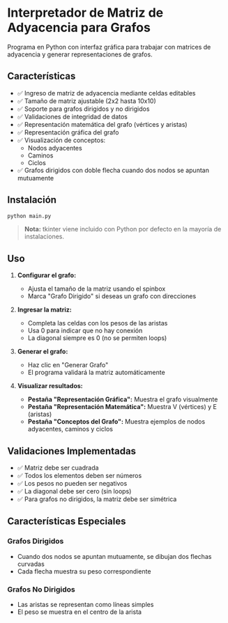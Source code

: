 # Interpretador de Matriz de Adyacencia para Grafos

Programa en Python con interfaz gráfica para trabajar con matrices de adyacencia y generar representaciones de grafos.

## Características

- ✅ Ingreso de matriz de adyacencia mediante celdas editables
- ✅ Tamaño de matriz ajustable (2x2 hasta 10x10)
- ✅ Soporte para grafos dirigidos y no dirigidos
- ✅ Validaciones de integridad de datos
- ✅ Representación matemática del grafo (vértices y aristas)
- ✅ Representación gráfica del grafo
- ✅ Visualización de conceptos:
  - Nodos adyacentes
  - Caminos
  - Ciclos
- ✅ Grafos dirigidos con doble flecha cuando dos nodos se apuntan mutuamente

## Instalación

```bash
python main.py
```

> **Nota:** tkinter viene incluido con Python por defecto en la mayoría de instalaciones.

## Uso

1. **Configurar el grafo:**
   - Ajusta el tamaño de la matriz usando el spinbox
   - Marca "Grafo Dirigido" si deseas un grafo con direcciones

2. **Ingresar la matriz:**
   - Completa las celdas con los pesos de las aristas
   - Usa 0 para indicar que no hay conexión
   - La diagonal siempre es 0 (no se permiten loops)

3. **Generar el grafo:**
   - Haz clic en "Generar Grafo"
   - El programa validará la matriz automáticamente

4. **Visualizar resultados:**
   - **Pestaña "Representación Gráfica":** Muestra el grafo visualmente
   - **Pestaña "Representación Matemática":** Muestra V (vértices) y E (aristas)
   - **Pestaña "Conceptos del Grafo":** Muestra ejemplos de nodos adyacentes, caminos y ciclos

## Validaciones Implementadas

- ✅ Matriz debe ser cuadrada
- ✅ Todos los elementos deben ser números
- ✅ Los pesos no pueden ser negativos
- ✅ La diagonal debe ser cero (sin loops)
- ✅ Para grafos no dirigidos, la matriz debe ser simétrica

## Características Especiales

### Grafos Dirigidos
- Cuando dos nodos se apuntan mutuamente, se dibujan dos flechas curvadas
- Cada flecha muestra su peso correspondiente

### Grafos No Dirigidos
- Las aristas se representan como líneas simples
- El peso se muestra en el centro de la arista
